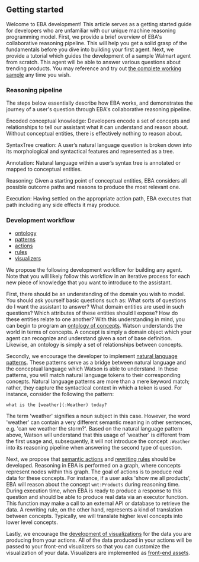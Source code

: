 ## Getting started

Welcome to EBA development! This article serves as a getting started guide for developers who are unfamiliar with our unique machine reasoning programming model. First, we provide a brief overview of EBA's collaborative reasoning pipeline. This will help you get a solid grasp of the fundamentals before you dive into building your first agent. Next, we provide a tutorial which guides the development of a sample Walmart agent from scratch. This agent will be able to answer various questions about trending products. You may reference and try out [the complete working sample](../../samples/Walmart.md) any time you wish.

### Reasoning pipeline
The steps below essentially describe how EBA works, and demonstrates the journey of a user's question through EBA's collaborative reasoning pipeline.

Encoded conceptual knowledge: Developers encode a set of concepts and relationships to tell our assistant what it can understand and reason about. Without conceptual entities, there is effectively nothing to reason about.

SyntaxTree creation: A user’s natural language question is broken down into its morphological and syntactical features and represented as a tree.

Annotation: Natural language within a user’s syntax tree is annotated or mapped to conceptual entities.

Reasoning: Given a starting point of conceptual entities, EBA considers all possible outcome paths and reasons to produce the most relevant one.

Execution: Having settled on the appropriate action path, EBA executes that path including any side effects it may produce.


### Development workflow
- [ontology](./Ontology.md)
- [patterns](./Patterns.md)
- [actions](./Actions.md)
- [rules](./Rules.md) 
- [visualizers](./Visualizers.md)

We propose the following development workflow for building any agent. Note that you will likely follow this workflow in an iterative process for each new piece of knowledge that you want to introduce to the assistant.
 
First, there should be an understanding of the domain you wish to model. You should ask yourself basic questions such as: What sorts of questions do I want the assistant to answer? What domain entities are used in such questions? Which attributes of these entities should I expose? How do these entities relate to one another? With this understanding in mind, you can begin to program an [ontology of concepts](../components/Ontology.md). Watson understands the world in terms of concepts. A concept is simply a domain object which your agent can recognize and understand given a sort of base definition. Likewise, an ontology is simply a set of relationships between concepts.

Secondly, we encourage the developer to implement [natural language patterns](../components/Patterns.md). These patterns serve as a bridge between natural language and the conceptual language which Watson is able to understand. In these patterns, you will match natural language tokens to their corresponding concepts. Natural language patterns are more than a mere keyword match; rather, they capture the syntactical context in which a token is used. For instance, consider the following the pattern:

`what is the [weather](:Weather) today?`

The term 'weather' signifies a noun subject in this case. However, the word 'weather' can contain a very different semantic meaning in other sentences, e.g. 'can we weather the storm?'. Based on the natural language pattern above, Watson will understand that this usage of 'weather' is different from the first usage and, subsequently, it will not introduce the concept `:Weather` into its reasoning pipeline when answering the second type of question.

Next, we propose that [semantic actions](../components/Actions.md) and [rewriting rules](../components/Rules.md) should be developed. Reasoning in EBA is performed on a graph, where concepts represent nodes within this graph. The goal of actions is to produce real data for these concepts. For instance, if a user asks 'show me all products', EBA will reason about the concept `wmt:Products` during reasoning time. During execution time, when EBA is ready to produce a response to this question and should be able to produce real data via an executor function. This function may make a call to an external API or database to retrieve the data. A rewriting rule, on the other hand, represents a kind of translation between concepts. Typically, we will translate higher level concepts into lower level concepts.

Lastly, we encourage the [development of visualizations](../lab/Assets.md) for the data you are producing from your actions. All of the data produced in your actions will be passed to your front-end visualizers so that you can customize the visualization of your data. Visualizers are implemented as [front-end assets](../lab/assets/Frontend.md).
